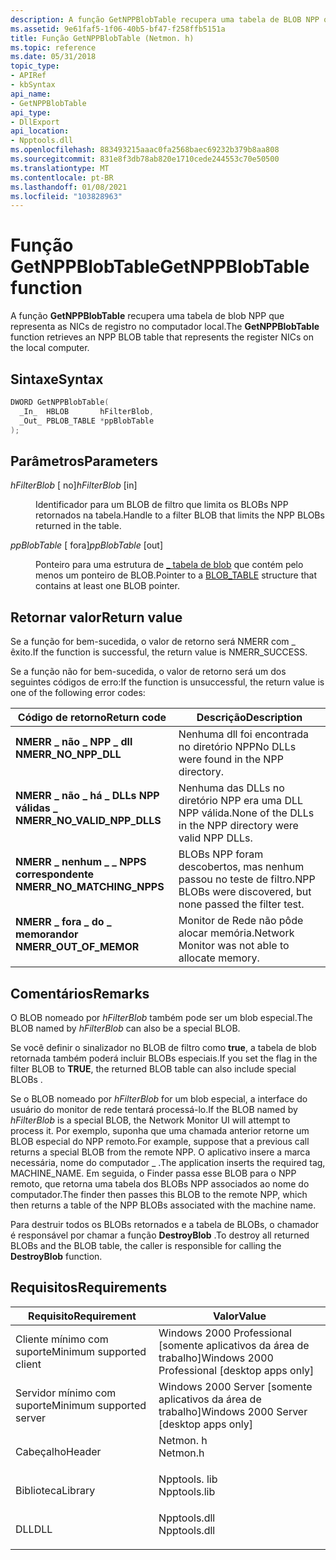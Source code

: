 ```yaml
---
description: A função GetNPPBlobTable recupera uma tabela de BLOB NPP que representa as NICs de registro no computador local.
ms.assetid: 9e61faf5-1f06-40b5-bf47-f258ffb5151a
title: Função GetNPPBlobTable (Netmon. h)
ms.topic: reference
ms.date: 05/31/2018
topic_type:
- APIRef
- kbSyntax
api_name:
- GetNPPBlobTable
api_type:
- DllExport
api_location:
- Npptools.dll
ms.openlocfilehash: 883493215aaac0fa2568baec69232b379b8aa808
ms.sourcegitcommit: 831e8f3db78ab820e1710cede244553c70e50500
ms.translationtype: MT
ms.contentlocale: pt-BR
ms.lasthandoff: 01/08/2021
ms.locfileid: "103828963"
---
```

# <a name="getnppblobtable-function"></a><span data-ttu-id="2a9fb-103">Função GetNPPBlobTable</span><span class="sxs-lookup"><span data-stu-id="2a9fb-103">GetNPPBlobTable function</span></span>

<span data-ttu-id="2a9fb-104">A função **GetNPPBlobTable** recupera uma tabela de blob NPP que representa as NICs de registro no computador local.</span><span class="sxs-lookup"><span data-stu-id="2a9fb-104">The **GetNPPBlobTable** function retrieves an NPP BLOB table that represents the register NICs on the local computer.</span></span>

## <a name="syntax"></a><span data-ttu-id="2a9fb-105">Sintaxe</span><span class="sxs-lookup"><span data-stu-id="2a9fb-105">Syntax</span></span>


```C++
DWORD GetNPPBlobTable(
  _In_  HBLOB       hFilterBlob,
  _Out_ PBLOB_TABLE *ppBlobTable
);
```



## <a name="parameters"></a><span data-ttu-id="2a9fb-106">Parâmetros</span><span class="sxs-lookup"><span data-stu-id="2a9fb-106">Parameters</span></span>

<dl> <dt>

<span data-ttu-id="2a9fb-107">*hFilterBlob* \[ no\]</span><span class="sxs-lookup"><span data-stu-id="2a9fb-107">*hFilterBlob* \[in\]</span></span>
</dt> <dd>

<span data-ttu-id="2a9fb-108">Identificador para um BLOB de filtro que limita os BLOBs NPP retornados na tabela.</span><span class="sxs-lookup"><span data-stu-id="2a9fb-108">Handle to a filter BLOB that limits the NPP BLOBs returned in the table.</span></span>

</dd> <dt>

<span data-ttu-id="2a9fb-109">*ppBlobTable* \[ fora\]</span><span class="sxs-lookup"><span data-stu-id="2a9fb-109">*ppBlobTable* \[out\]</span></span>
</dt> <dd>

<span data-ttu-id="2a9fb-110">Ponteiro para uma estrutura de [ \_ tabela de blob](blob-table.md) que contém pelo menos um ponteiro de BLOB.</span><span class="sxs-lookup"><span data-stu-id="2a9fb-110">Pointer to a [BLOB\_TABLE](blob-table.md) structure that contains at least one BLOB pointer.</span></span>

</dd> </dl>

## <a name="return-value"></a><span data-ttu-id="2a9fb-111">Retornar valor</span><span class="sxs-lookup"><span data-stu-id="2a9fb-111">Return value</span></span>

<span data-ttu-id="2a9fb-112">Se a função for bem-sucedida, o valor de retorno será NMERR com \_ êxito.</span><span class="sxs-lookup"><span data-stu-id="2a9fb-112">If the function is successful, the return value is NMERR\_SUCCESS.</span></span>

<span data-ttu-id="2a9fb-113">Se a função não for bem-sucedida, o valor de retorno será um dos seguintes códigos de erro:</span><span class="sxs-lookup"><span data-stu-id="2a9fb-113">If the function is unsuccessful, the return value is one of the following error codes:</span></span>



| <span data-ttu-id="2a9fb-114">Código de retorno</span><span class="sxs-lookup"><span data-stu-id="2a9fb-114">Return code</span></span>                                                                                                | <span data-ttu-id="2a9fb-115">Descrição</span><span class="sxs-lookup"><span data-stu-id="2a9fb-115">Description</span></span>                                                            |
|------------------------------------------------------------------------------------------------------------|------------------------------------------------------------------------|
| <dl> <span data-ttu-id="2a9fb-116"><dt>**NMERR \_ não \_ NPP \_ dll**</dt></span><span class="sxs-lookup"><span data-stu-id="2a9fb-116"><dt>**NMERR\_NO\_NPP\_DLL**</dt></span></span> </dl>         | <span data-ttu-id="2a9fb-117">Nenhuma dll foi encontrada no diretório NPP</span><span class="sxs-lookup"><span data-stu-id="2a9fb-117">No DLLs were found in the NPP directory.</span></span><br/>                    |
| <dl> <span data-ttu-id="2a9fb-118"><dt>**NMERR \_ não \_ há \_ DLLs NPP válidas \_**</dt></span><span class="sxs-lookup"><span data-stu-id="2a9fb-118"><dt>**NMERR\_NO\_VALID\_NPP\_DLLS**</dt></span></span> </dl> | <span data-ttu-id="2a9fb-119">Nenhuma das DLLs no diretório NPP era uma DLL NPP válida.</span><span class="sxs-lookup"><span data-stu-id="2a9fb-119">None of the DLLs in the NPP directory were valid NPP DLLs.</span></span><br/>  |
| <dl> <span data-ttu-id="2a9fb-120"><dt>**NMERR \_ nenhum \_ \_ NPPS correspondente**</dt></span><span class="sxs-lookup"><span data-stu-id="2a9fb-120"><dt>**NMERR\_NO\_MATCHING\_NPPS**</dt></span></span> </dl>   | <span data-ttu-id="2a9fb-121">BLOBs NPP foram descobertos, mas nenhum passou no teste de filtro.</span><span class="sxs-lookup"><span data-stu-id="2a9fb-121">NPP BLOBs were discovered, but none passed the filter test.</span></span><br/> |
| <dl> <span data-ttu-id="2a9fb-122"><dt>**NMERR \_ fora \_ do \_ memorandor**</dt></span><span class="sxs-lookup"><span data-stu-id="2a9fb-122"><dt>**NMERR\_OUT\_OF\_MEMOR**</dt></span></span> </dl>       | <span data-ttu-id="2a9fb-123">Monitor de Rede não pôde alocar memória.</span><span class="sxs-lookup"><span data-stu-id="2a9fb-123">Network Monitor was not able to allocate memory.</span></span><br/>            |



 

## <a name="remarks"></a><span data-ttu-id="2a9fb-124">Comentários</span><span class="sxs-lookup"><span data-stu-id="2a9fb-124">Remarks</span></span>

<span data-ttu-id="2a9fb-125">O BLOB nomeado por *hFilterBlob* também pode ser um blob especial.</span><span class="sxs-lookup"><span data-stu-id="2a9fb-125">The BLOB named by *hFilterBlob* can also be a special BLOB.</span></span>

<span data-ttu-id="2a9fb-126">Se você definir o sinalizador no BLOB de filtro como **true**, a tabela de blob retornada também poderá incluir BLOBs especiais.</span><span class="sxs-lookup"><span data-stu-id="2a9fb-126">If you set the flag in the filter BLOB to **TRUE**, the returned BLOB table can also include special BLOBs .</span></span>

<span data-ttu-id="2a9fb-127">Se o BLOB nomeado por *hFilterBlob* for um blob especial, a interface do usuário do monitor de rede tentará processá-lo.</span><span class="sxs-lookup"><span data-stu-id="2a9fb-127">If the BLOB named by *hFilterBlob* is a special BLOB, the Network Monitor UI will attempt to process it.</span></span> <span data-ttu-id="2a9fb-128">Por exemplo, suponha que uma chamada anterior retorne um BLOB especial do NPP remoto.</span><span class="sxs-lookup"><span data-stu-id="2a9fb-128">For example, suppose that a previous call returns a special BLOB from the remote NPP.</span></span> <span data-ttu-id="2a9fb-129">O aplicativo insere a marca necessária, nome do computador \_ .</span><span class="sxs-lookup"><span data-stu-id="2a9fb-129">The application inserts the required tag, MACHINE\_NAME.</span></span> <span data-ttu-id="2a9fb-130">Em seguida, o Finder passa esse BLOB para o NPP remoto, que retorna uma tabela dos BLOBs NPP associados ao nome do computador.</span><span class="sxs-lookup"><span data-stu-id="2a9fb-130">The finder then passes this BLOB to the remote NPP, which then returns a table of the NPP BLOBs associated with the machine name.</span></span>

<span data-ttu-id="2a9fb-131">Para destruir todos os BLOBs retornados e a tabela de BLOBs, o chamador é responsável por chamar a função **DestroyBlob** .</span><span class="sxs-lookup"><span data-stu-id="2a9fb-131">To destroy all returned BLOBs and the BLOB table, the caller is responsible for calling the **DestroyBlob** function.</span></span>

## <a name="requirements"></a><span data-ttu-id="2a9fb-132">Requisitos</span><span class="sxs-lookup"><span data-stu-id="2a9fb-132">Requirements</span></span>



| <span data-ttu-id="2a9fb-133">Requisito</span><span class="sxs-lookup"><span data-stu-id="2a9fb-133">Requirement</span></span> | <span data-ttu-id="2a9fb-134">Valor</span><span class="sxs-lookup"><span data-stu-id="2a9fb-134">Value</span></span> |
|-------------------------------------|-----------------------------------------------------------------------------------------|
| <span data-ttu-id="2a9fb-135">Cliente mínimo com suporte</span><span class="sxs-lookup"><span data-stu-id="2a9fb-135">Minimum supported client</span></span><br/> | <span data-ttu-id="2a9fb-136">Windows 2000 Professional \[somente aplicativos da área de trabalho\]</span><span class="sxs-lookup"><span data-stu-id="2a9fb-136">Windows 2000 Professional \[desktop apps only\]</span></span><br/>                              |
| <span data-ttu-id="2a9fb-137">Servidor mínimo com suporte</span><span class="sxs-lookup"><span data-stu-id="2a9fb-137">Minimum supported server</span></span><br/> | <span data-ttu-id="2a9fb-138">Windows 2000 Server \[somente aplicativos da área de trabalho\]</span><span class="sxs-lookup"><span data-stu-id="2a9fb-138">Windows 2000 Server \[desktop apps only\]</span></span><br/>                                    |
| <span data-ttu-id="2a9fb-139">Cabeçalho</span><span class="sxs-lookup"><span data-stu-id="2a9fb-139">Header</span></span><br/>                   | <dl> <span data-ttu-id="2a9fb-140"><dt>Netmon. h</dt></span><span class="sxs-lookup"><span data-stu-id="2a9fb-140"><dt>Netmon.h</dt></span></span> </dl>     |
| <span data-ttu-id="2a9fb-141">Biblioteca</span><span class="sxs-lookup"><span data-stu-id="2a9fb-141">Library</span></span><br/>                  | <dl> <span data-ttu-id="2a9fb-142"><dt>Npptools. lib</dt></span><span class="sxs-lookup"><span data-stu-id="2a9fb-142"><dt>Npptools.lib</dt></span></span> </dl> |
| <span data-ttu-id="2a9fb-143">DLL</span><span class="sxs-lookup"><span data-stu-id="2a9fb-143">DLL</span></span><br/>                      | <dl> <span data-ttu-id="2a9fb-144"><dt>Npptools.dll</dt></span><span class="sxs-lookup"><span data-stu-id="2a9fb-144"><dt>Npptools.dll</dt></span></span> </dl> |



 

 




